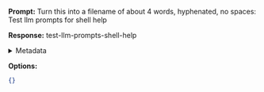 **Prompt:**
Turn this into a filename of about 4 words, hyphenated, no spaces: Test llm prompts for shell help

**Response:**
test-llm-prompts-shell-help

<details><summary>Metadata</summary>

- Duration: 723 ms
- Datetime: 2023-08-06T16:45:49.224934
- Model: gpt-3.5-turbo-0613

</details>

**Options:**
```json
{}
```

